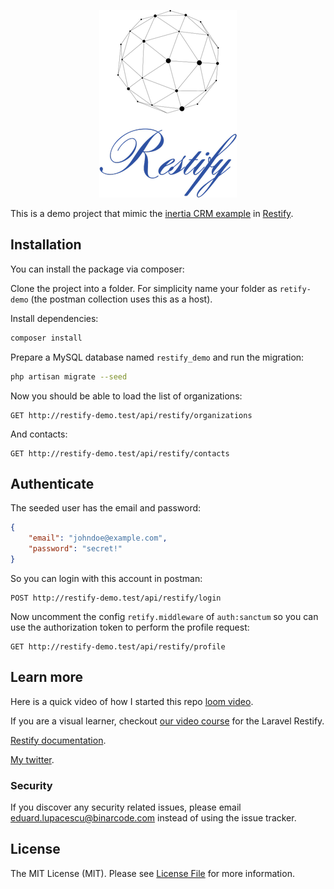 <p align="center"><img src="/public/logo.png"></p>

This is a demo project that mimic the [inertia CRM example](https://demo.inertiajs.com/) in [Restify](https://github.com/BinarCode/laravel-restify).

## Installation

You can install the package via composer:

Clone the project into a folder. For simplicity name your folder as `retify-demo` (the postman collection uses this as a host).

Install dependencies: 

```bash
composer install
```

Prepare a MySQL database named `restify_demo` and run the migration:

```sh
php artisan migrate --seed
```

Now you should be able to load the list of organizations: 

```http request
GET http://restify-demo.test/api/restify/organizations
```

And contacts:

```http request
GET http://restify-demo.test/api/restify/contacts
```

## Authenticate

The seeded user has the email and password: 

```json
{
    "email": "johndoe@example.com",
    "password": "secret!"
}
```

So you can login with this account in postman: 

```http request
POST http://restify-demo.test/api/restify/login
```

Now uncomment the config `retify.middleware` of `auth:sanctum` so you can use the authorization token to perform the profile request:

```http request
GET http://restify-demo.test/api/restify/profile
```

## Learn more

Here is a quick video of how I started this repo [loom video](https://www.loom.com/share/efeef8bf88ac4247850d6c68ca4253b5).

If you are a visual learner, checkout [our video course](https://www.binarcode.com/learn/restify) for the Laravel Restify.

[Restify documentation](https://restify.binarcode.com/).

[My twitter](https://twitter.com/LupacescuEuard).

### Security

If you discover any security related issues, please email eduard.lupacescu@binarcode.com instead of using the issue tracker.

## License

The MIT License (MIT). Please see [License File](LICENSE.md) for more information.

